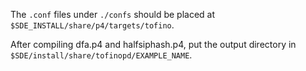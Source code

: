 The `.conf` files under `./confs` should be placed at `$SDE_INSTALL/share/p4/targets/tofino`.

After compiling dfa.p4 and halfsiphash.p4, put the output directory in `$SDE/install/share/tofinopd/EXAMPLE_NAME`.
